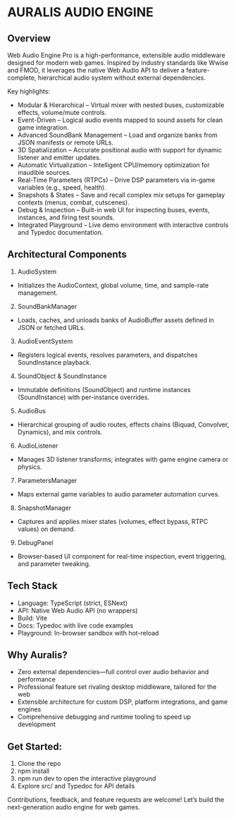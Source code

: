 # AURALIS AUDIO ENGINE

## Overview

Web Audio Engine Pro is a high-performance, extensible audio middleware designed for modern web games. Inspired by industry standards like Wwise and FMOD, it leverages the native Web Audio API to deliver a feature-complete, hierarchical audio system without external dependencies.

Key highlights:

- Modular & Hierarchical – Virtual mixer with nested buses, customizable effects, volume/mute controls.
- Event-Driven – Logical audio events mapped to sound assets for clean game integration.
- Advanced SoundBank Management – Load and organize banks from JSON manifests or remote URLs.
- 3D Spatialization – Accurate positional audio with support for dynamic listener and emitter updates.
- Automatic Virtualization – Intelligent CPU/memory optimization for inaudible sources.
- Real-Time Parameters (RTPCs) – Drive DSP parameters via in-game variables (e.g., speed, health).
- Snapshots & States – Save and recall complex mix setups for gameplay contexts (menus, combat, cutscenes).
- Debug & Inspection – Built-in web UI for inspecting buses, events, instances, and firing test sounds.
- Integrated Playground – Live demo environment with interactive controls and Typedoc documentation.

## Architectural Components
1. AudioSystem
- Initializes the AudioContext, global volume, time, and sample-rate management.

2. SoundBankManager
- Loads, caches, and unloads banks of AudioBuffer assets defined in JSON or fetched URLs.

3. AudioEventSystem
- Registers logical events, resolves parameters, and dispatches SoundInstance playback.

4. SoundObject & SoundInstance
- Immutable definitions (SoundObject) and runtime instances (SoundInstance) with per-instance overrides.

5. AudioBus
- Hierarchical grouping of audio routes, effects chains (Biquad, Convolver, Dynamics), and mix controls.

6. AudioListener
- Manages 3D listener transforms; integrates with game engine camera or physics.

7. ParametersManager
- Maps external game variables to audio parameter automation curves.

8. SnapshotManager
- Captures and applies mixer states (volumes, effect bypass, RTPC values) on demand.

9. DebugPanel
- Browser-based UI component for real-time inspection, event triggering, and parameter tweaking.

## Tech Stack
- Language: TypeScript (strict, ESNext)
- API: Native Web Audio API (no wrappers)
- Build: Vite
- Docs: Typedoc with live code examples
- Playground: In-browser sandbox with hot-reload

## Why Auralis?
- Zero external dependencies—full control over audio behavior and performance
- Professional feature set rivaling desktop middleware, tailored for the web
- Extensible architecture for custom DSP, platform integrations, and game engines
- Comprehensive debugging and runtime tooling to speed up development

## Get Started:
1. Clone the repo
2. npm install
3. npm run dev to open the interactive playground
4. Explore src/ and Typedoc for API details

Contributions, feedback, and feature requests are welcome! Let’s build the next-generation audio engine for web games.